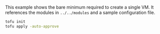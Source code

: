 This example shows the bare minimum required to create a single VM. It references the modules in `../../modules` and a sample configuration file.

```bash
tofu init
tofu apply -auto-approve
```
